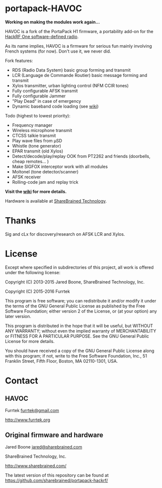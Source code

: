 # portapack-HAVOC

**Working on making the modules work again...**

HAVOC is a fork of the PortaPack H1 firmware, a portability add-on for the [HackRF One software-defined radio](http://greatscottgadgets.com/hackrf/).

As its name implies, HAVOC is a firmware for serious fun mainly involving French systems (for now).
Don't use it, we never did.

Fork features:
* RDS (Radio Data System) basic group forming and transmit
* LCR (Language de Commande Routier) basic message forming and transmit
* Xylos transmitter, urban lighting control (NFM CCIR tones)
* Fully configurable AFSK transmit
* Fully configurable Jammer
* "Play Dead" in case of emergency
* Dynamic baseband code loading (see [wiki](https://github.com/furrtek/portapack-havoc/wiki))

Todo (highest to lowest priority):
* Frequency manager
* Wireless microphone transmit
* CTCSS talkie transmit
* Play wave files from µSD
* Whistle (tone generator)
* EPAR transmit (old Xylos)
* Detect/decode/play/replay OOK from PT2262 and friends (doorbells, cheap remotes... )
* Make SIGFOX interceptor work with all modules
* Moltonel (tone detector/scanner)
* AFSK receiver
* Rolling-code jam and replay trick

**Visit the [wiki](https://github.com/furrtek/portapack-havoc/wiki) for more details.**

Hardware is available at [ShareBrained Technology](http://sharebrained.com/portapack).

# Thanks

Sig and cLx for discovery/research on AFSK LCR and Xylos.

# License

Except where specified in subdirectories of this project, all work is offered under the following license:

Copyright (C) 2013-2015 Jared Boone, ShareBrained Technology, Inc.

Copyright (C) 2015-2016 Furrtek

This program is free software; you can redistribute it and/or
modify it under the terms of the GNU General Public License
as published by the Free Software Foundation; either version 2
of the License, or (at your option) any later version.

This program is distributed in the hope that it will be useful,
but WITHOUT ANY WARRANTY; without even the implied warranty of
MERCHANTABILITY or FITNESS FOR A PARTICULAR PURPOSE.  See the
GNU General Public License for more details.

You should have received a copy of the GNU General Public License
along with this program; if not, write to the Free Software
Foundation, Inc., 51 Franklin Street, Fifth Floor, Boston, MA
02110-1301, USA.

# Contact

## HAVOC

Furrtek <furrtek@gmail.com>

<http://www.furrtek.org>

## Original firmware and hardware

Jared Boone <jared@sharebrained.com>

ShareBrained Technology, Inc.

<http://www.sharebrained.com/>

The latest version of this repository can be found at
https://github.com/sharebrained/portapack-hackrf/
